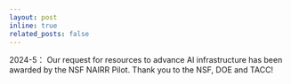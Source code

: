 ```yaml
---
layout: post
inline: true
related_posts: false
---
```


2024-5： Our request for resources to advance AI infrastructure has been awarded by the NSF NAIRR Pilot. Thank you to the NSF, DOE and TACC!
